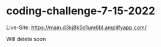 # coding-challenge-7-15-2022

Live-Site: https://main.d3kj8k5d1um6bl.amplifyapp.com/


Will delete soon
